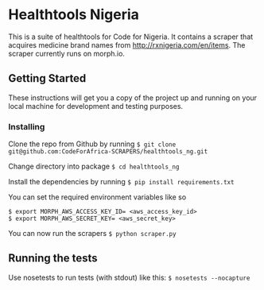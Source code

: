 # Healthtools Nigeria

This is a suite of healthtools for Code for Nigeria. It contains a scraper that acquires medicine brand names from
http://rxnigeria.com/en/items. The scraper currently runs on morph.io.

## Getting Started

These instructions will get you a copy of the project up and running on your local machine for development and testing purposes.

### Installing

Clone the repo from Github by running `$ git clone git@github.com:CodeForAfrica-SCRAPERS/healthtools_ng.git`

Change directory into package `$ cd healthtools_ng`

Install the dependencies by running `$ pip install requirements.txt`

You can set the required environment variables like so
```
$ export MORPH_AWS_ACCESS_KEY_ID= <aws_access_key_id>
$ export MORPH_AWS_SECRET_KEY= <aws_secret_key>
```

You can now run the scrapers `$ python scraper.py`

## Running the tests

Use nosetests to run tests (with stdout) like this:
```$ nosetests --nocapture```
